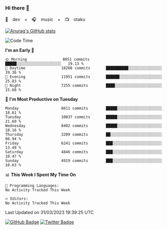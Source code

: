 ### Hi there 👋

🚀　dev　+　🎧　music　+　📺　otaku


[![Anurag's GitHub stats](https://github-readme-stats.vercel.app/api?username=koheitasaka&count_private=true&show_icons=true&theme=monokai)](https://github.com/koheitasaka/github-readme-stats)

<!--START_SECTION:waka-->
![Code Time](http://img.shields.io/badge/Code%20Time-1%2C161%20hrs%2023%20mins-blue)

**I'm an Early 🐤** 

```text
🌞 Morning                8851 commits        █████░░░░░░░░░░░░░░░░░░░░   19.13 % 
🌆 Daytime                18208 commits       ██████████░░░░░░░░░░░░░░░   39.36 % 
🌃 Evening                11951 commits       ██████░░░░░░░░░░░░░░░░░░░   25.83 % 
🌙 Night                  7255 commits        ████░░░░░░░░░░░░░░░░░░░░░   15.68 % 
```
📅 **I'm Most Productive on Tuesday** 

```text
Monday                   8611 commits        █████░░░░░░░░░░░░░░░░░░░░   18.61 % 
Tuesday                  10037 commits       █████░░░░░░░░░░░░░░░░░░░░   21.69 % 
Wednesday                8402 commits        █████░░░░░░░░░░░░░░░░░░░░   18.16 % 
Thursday                 3209 commits        ██░░░░░░░░░░░░░░░░░░░░░░░   06.94 % 
Friday                   6241 commits        ███░░░░░░░░░░░░░░░░░░░░░░   13.49 % 
Saturday                 4846 commits        ███░░░░░░░░░░░░░░░░░░░░░░   10.47 % 
Sunday                   4919 commits        ███░░░░░░░░░░░░░░░░░░░░░░   10.63 % 
```


📊 **This Week I Spent My Time On** 

```text
💬 Programming Languages: 
No Activity Tracked This Week

🔥 Editors: 
No Activity Tracked This Week
```


 Last Updated on 31/03/2023 19:39:25 UTC
<!--END_SECTION:waka-->

[![GitHub Badge](https://img.shields.io/badge/GitHub-100000?style=for-the-badge&logo=github&logoColor=white)](https://github.com/koheitasaka)
[![Twitter Badge](https://img.shields.io/badge/Twitter-1DA1F2?style=for-the-badge&logo=twitter&logoColor=white)](https://twitter.com/sleep_asleep_)
